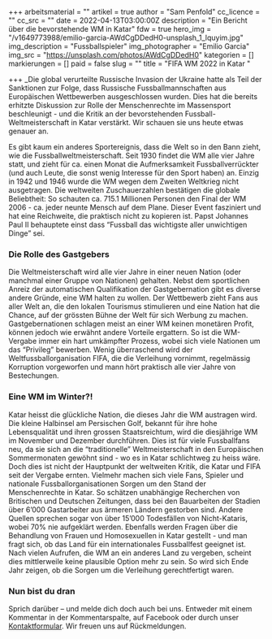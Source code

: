 +++
arbeitsmaterial = ""
artikel = true
author = "Sam Penfold"
cc_licence = ""
cc_src = ""
date = 2022-04-13T03:00:00Z
description = "Ein Bericht über die bevorstehende WM in Katar"
fdw = true
hero_img = "/v1649773988/emilio-garcia-AWdCgDDedH0-unsplash_1_lquyim.jpg"
img_description = "Fussballspieler"
img_photographer = "Emilio Garcia"
img_src = "https://unsplash.com/photos/AWdCgDDedH0"
kategorien = []
markierungen = []
paid = false
slug = ""
title = "FIFA WM 2022 in Katar "

+++
_Die global verurteilte Russische Invasion der Ukraine hatte als Teil der Sanktionen zur Folge, dass Russische Fussballmannschaften aus Europäischen Wettbewerben ausgeschlossen wurden. Dies hat die bereits erhitzte Diskussion zur Rolle der Menschenrechte im Massensport beschleunigt - und die Kritik an der bevorstehenden Fussball-Weltmeisterschaft in Katar verstärkt. Wir schauen sie uns heute etwas genauer an.

Es gibt kaum ein anderes Sportereignis, dass die Welt so in den Bann zieht, wie die Fussballweltmeisterschaft. Seit 1930 findet die WM alle vier Jahre statt, und zieht für ca. einen Monat die Aufmerksamkeit Fussballverrückter (und auch Leute, die sonst wenig Interesse für den Sport haben) an. Einzig in 1942 und 1946 wurde die WM wegen dem Zweiten Weltkrieg nicht ausgetragen. Die weltweiten Zuschauerzahlen bestätigen die globale Beliebtheit: So schauten ca. 715.1 Millionen Personen den Final der WM 2006 - ca. jeder neunte Mensch auf dem Plane. Dieser Event fasziniert und hat eine Reichweite, die praktisch nicht zu kopieren ist. Papst Johannes Paul II behauptete einst dass “Fussball das wichtigste aller unwichtigen Dinge” sei.

### Die Rolle des Gastgebers

Die Weltmeisterschaft wird alle vier Jahre in einer neuen Nation (oder manchmal einer Gruppe von Nationen) gehalten. Nebst dem sportlichen Anreiz der automatischen Qualifikation der Gastgebernation gibt es diverse andere Gründe, eine WM halten zu wollen. Der Wettbewerb zieht Fans aus aller Welt an, die den lokalen Tourismus stimulieren und eine Nation hat die Chance, auf der grössten Bühne der Welt für sich Werbung zu machen. Gastgebernationen schlagen meist an einer WM keinen monetären Profit, können jedoch wie erwähnt andere Vorteile ergattern. So ist die WM-Vergabe immer ein hart umkämpfter Prozess, wobei sich viele Nationen um das “Privileg” bewerben. Wenig überraschend wird der Weltfussballorganisation FIFA, die die Verleihung vornimmt, regelmässig Korruption vorgeworfen und mann hört praktisch alle vier Jahre von Bestechungen.

### Eine WM im Winter?!

Katar heisst die glückliche Nation, die dieses Jahr die WM austragen wird. Die kleine Halbinsel am Persischen Golf, bekannt für ihre hohe Lebensqualität und ihren grossen Staatsreichtum, wird die diesjährige WM im November und Dezember durchführen. Dies ist für viele Fussballfans neu, da sie sich an die “traditionelle” Weltmeisterschaft in den Europäischen Sommermonaten gewöhnt sind - wo es in Katar schlichtweg zu heiss wäre. Doch dies ist nicht der Hauptpunkt der weltweiten Kritik, die Katar und FIFA seit der Vergabe ernten. Vielmehr machen sich viele Fans, Spieler und nationale Fussballorganisationen Sorgen um den Stand der Menschenrechte in Katar. So schätzen unabhängige Recherchen von Britischen und Deutschen Zeitungen, dass bei den Bauarbeiten der Stadien über 6’000 Gastarbeiter aus ärmeren Ländern gestorben sind. Andere Quellen sprechen sogar von über 15’000 Todesfällen von Nicht-Kataris, wobei 70% nie aufgeklärt werden. Ebenfalls werden Fragen über die Behandlung von Frauen und Homosexuellen in Katar gestellt - und man fragt sich, ob das Land für ein internationales Fussballfest geeignet ist. Nach vielen Aufrufen, die WM an ein anderes Land zu vergeben, scheint dies mittlerweile keine plausible Option mehr zu sein. So wird sich Ende Jahr zeigen, ob die Sorgen um die Verleihung gerechtfertigt waren.

### Nun bist du dran

Sprich darüber – und melde dich doch auch bei uns. Entweder mit einem Kommentar in der Kommentarspalte, auf Facebook oder durch unser [Kontaktformular](https://www.chinderzytig.ch/kontakt/). Wir freuen uns auf Rückmeldungen.